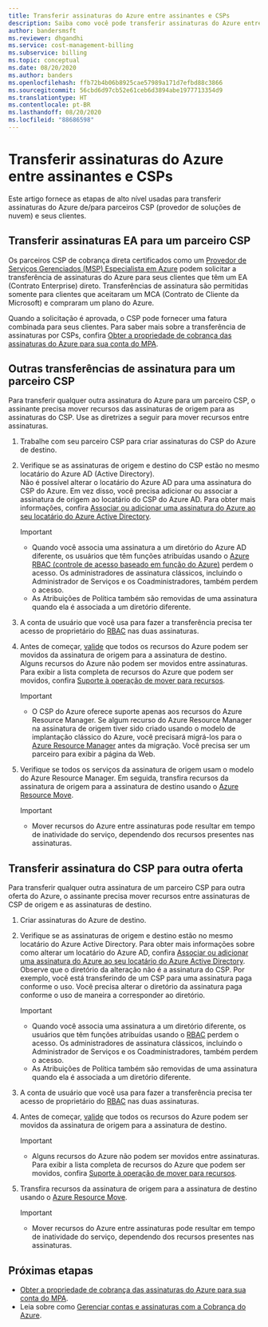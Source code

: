 ```yaml
---
title: Transferir assinaturas do Azure entre assinantes e CSPs
description: Saiba como você pode transferir assinaturas do Azure entre assinantes e CSPs.
author: bandersmsft
ms.reviewer: dhgandhi
ms.service: cost-management-billing
ms.subservice: billing
ms.topic: conceptual
ms.date: 08/20/2020
ms.author: banders
ms.openlocfilehash: ffb72b4b06b8925cae57989a171d7efbd88c3866
ms.sourcegitcommit: 56cbd6d97cb52e61ceb6d3894abe1977713354d9
ms.translationtype: HT
ms.contentlocale: pt-BR
ms.lasthandoff: 08/20/2020
ms.locfileid: "88686598"
---
```

# <a name="transfer-azure-subscriptions-between-subscribers-and-csps"></a>Transferir assinaturas do Azure entre assinantes e CSPs

Este artigo fornece as etapas de alto nível usadas para transferir assinaturas do Azure de/para parceiros CSP (provedor de soluções de nuvem) e seus clientes.

## <a name="transfer-ea-subscriptions-to-a-csp-partner"></a>Transferir assinaturas EA para um parceiro CSP

Os parceiros CSP de cobrança direta certificados como um [Provedor de Serviços Gerenciados (MSP) Especialista em Azure](https://partner.microsoft.com/membership/azure-expert-msp) podem solicitar a transferência de assinaturas do Azure para seus clientes que têm um EA (Contrato Enterprise) direto. Transferências de assinatura são permitidas somente para clientes que aceitaram um MCA (Contrato de Cliente da Microsoft) e compraram um plano do Azure.

Quando a solicitação é aprovada, o CSP pode fornecer uma fatura combinada para seus clientes. Para saber mais sobre a transferência de assinaturas por CSPs, confira [Obter a propriedade de cobrança das assinaturas do Azure para sua conta do MPA](mpa-request-ownership.md).

## <a name="other-subscription-transfers-to-a-csp-partner"></a>Outras transferências de assinatura para um parceiro CSP

Para transferir qualquer outra assinatura do Azure para um parceiro CSP, o assinante precisa mover recursos das assinaturas de origem para as assinaturas do CSP. Use as diretrizes a seguir para mover recursos entre assinaturas.

1. Trabalhe com seu parceiro CSP para criar assinaturas do CSP do Azure de destino.
1. Verifique se as assinaturas de origem e destino do CSP estão no mesmo locatário do Azure AD (Active Directory).  
    Não é possível alterar o locatário do Azure AD para uma assinatura do CSP do Azure. Em vez disso, você precisa adicionar ou associar a assinatura de origem ao locatário do CSP do Azure AD. Para obter mais informações, confira [Associar ou adicionar uma assinatura do Azure ao seu locatário do Azure Active Directory](../../active-directory/fundamentals/active-directory-how-subscriptions-associated-directory.md).
    > [!IMPORTANT]
    > - Quando você associa uma assinatura a um diretório do Azure AD diferente, os usuários que têm funções atribuídas usando o [Azure RBAC (controle de acesso baseado em função do Azure)](../../role-based-access-control/role-assignments-portal.md) perdem o acesso. Os administradores de assinatura clássicos, incluindo o Administrador de Serviços e os Coadministradores, também perdem o acesso.
    > - As Atribuições de Política também são removidas de uma assinatura quando ela é associada a um diretório diferente.
1. A conta de usuário que você usa para fazer a transferência precisa ter acesso de proprietário do [RBAC](add-change-subscription-administrator.md) nas duas assinaturas.
1. Antes de começar, [valide](/rest/api/resources/resources/validatemoveresources) que todos os recursos do Azure podem ser movidos da assinatura de origem para a assinatura de destino.  
    Alguns recursos do Azure não podem ser movidos entre assinaturas. Para exibir a lista completa de recursos do Azure que podem ser movidos, confira [Suporte à operação de mover para recursos](../../azure-resource-manager/management/move-support-resources.md).
    > [!IMPORTANT]
    >  - O CSP do Azure oferece suporte apenas aos recursos do Azure Resource Manager. Se algum recurso do Azure Resource Manager na assinatura de origem tiver sido criado usando o modelo de implantação clássico do Azure, você precisará migrá-los para o [Azure Resource Manager](https://docs.microsoft.com/azure/cloud-solution-provider/migration/ea-payg-to-azure-csp/ea-open-direct-asm-to-arm) antes da migração. Você precisa ser um parceiro para exibir a página da Web.

1. Verifique se todos os serviços da assinatura de origem usam o modelo do Azure Resource Manager. Em seguida, transfira recursos da assinatura de origem para a assinatura de destino usando o [Azure Resource Move](../../azure-resource-manager/management/move-resource-group-and-subscription.md).
    > [!IMPORTANT]
    >  - Mover recursos do Azure entre assinaturas pode resultar em tempo de inatividade do serviço, dependendo dos recursos presentes nas assinaturas.

## <a name="transfer-csp-subscription-to-other-offer"></a>Transferir assinatura do CSP para outra oferta

Para transferir qualquer outra assinatura de um parceiro CSP para outra oferta do Azure, o assinante precisa mover recursos entre assinaturas de CSP de origem e as assinaturas de destino.

1. Criar assinaturas do Azure de destino.
1. Verifique se as assinaturas de origem e destino estão no mesmo locatário do Azure Active Directory. Para obter mais informações sobre como alterar um locatário do Azure AD, confira [Associar ou adicionar uma assinatura do Azure ao seu locatário do Azure Active Directory](../../active-directory/fundamentals/active-directory-how-subscriptions-associated-directory.md).
    Observe que o diretório da alteração não é a assinatura do CSP. Por exemplo, você está transferindo de um CSP para uma assinatura paga conforme o uso. Você precisa alterar o diretório da assinatura paga conforme o uso de maneira a corresponder ao diretório.

    > [!IMPORTANT]
    >  - Quando você associa uma assinatura a um diretório diferente, os usuários que têm funções atribuídas usando o [RBAC](../../role-based-access-control/role-assignments-portal.md) perdem o acesso. Os administradores de assinatura clássicos, incluindo o Administrador de Serviços e os Coadministradores, também perdem o acesso.
    >  - As Atribuições de Política também são removidas de uma assinatura quando ela é associada a um diretório diferente.

1. A conta de usuário que você usa para fazer a transferência precisa ter acesso de proprietário do [RBAC](add-change-subscription-administrator.md) nas duas assinaturas.
1. Antes de começar, [valide](/rest/api/resources/resources/validatemoveresources) que todos os recursos do Azure podem ser movidos da assinatura de origem para a assinatura de destino.
    > [!IMPORTANT]
    >  - Alguns recursos do Azure não podem ser movidos entre assinaturas. Para exibir a lista completa de recursos do Azure que podem ser movidos, confira [Suporte à operação de mover para recursos](../../azure-resource-manager/management/move-support-resources.md).

1. Transfira recursos da assinatura de origem para a assinatura de destino usando o [Azure Resource Move](../../azure-resource-manager/management/move-resource-group-and-subscription.md).
    > [!IMPORTANT]
    >  - Mover recursos do Azure entre assinaturas pode resultar em tempo de inatividade do serviço, dependendo dos recursos presentes nas assinaturas.

## <a name="next-steps"></a>Próximas etapas
- [Obter a propriedade de cobrança das assinaturas do Azure para sua conta do MPA](mpa-request-ownership.md).
- Leia sobre como [Gerenciar contas e assinaturas com a Cobrança do Azure](../index.yml).
